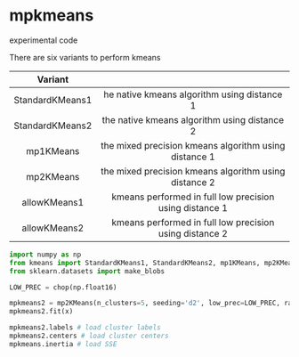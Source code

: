 # mpkmeans
experimental code


There are six variants to perform kmeans

| Variant |   |
| :---:   | :---: |
| StandardKMeans1  | he native kmeans algorithm using distance 1 |
| StandardKMeans2 | the native kmeans algorithm using distance 2   | 
| mp1KMeans | the mixed precision kmeans algorithm using distance 1 | 
| mp2KMeans | the mixed precision kmeans algorithm using distance 2 |
| allowKMeans1 | kmeans performed in full low precision using distance 1 |
| allowKMeans2 | kmeans performed in full low precision using distance 2 |


```Python
import numpy as np
from kmeans import StandardKMeans1, StandardKMeans2, mp1KMeans, mp2KMeans,  allowKMeans1,  allowKMeans2, chop
from sklearn.datasets import make_blobs

LOW_PREC = chop(np.float16)

mpkmeans2 = mp2KMeans(n_clusters=5, seeding='d2', low_prec=LOW_PREC, random_state=0, verbose=1)
mpkmeans2.fit(x)

mpkmeans2.labels # load cluster labels
mpkmeans2.centers # load cluster centers
mpkmeans.inertia # load SSE

```
